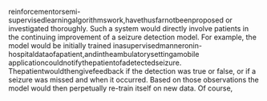 reinforcementorsemi-supervisedlearningalgorithmswork,havethusfarnotbeenproposed
or investigated thoroughly. Such a system would directly involve patients in the continuing
improvement of a seizure detection model. For example, the model would be initially trained
inasupervisedmanneronin-hospitaldataofapatient,andintheambulatorysettingamobile
applicationcouldnotifythepatientofadetectedseizure. Thepatientwouldthengivefeedback
if the detection was true or false, or if a seizure was missed and when it occurred. Based on
those observations the model would then perpetually re-train itself on new data. Of course,